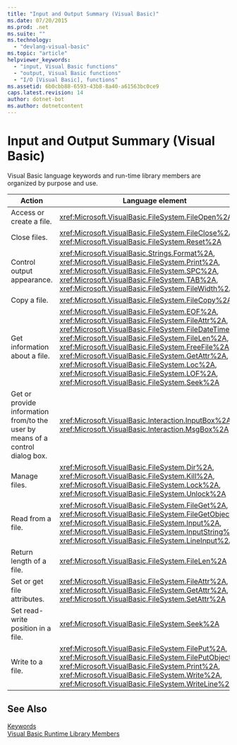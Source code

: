 ```yaml
---
title: "Input and Output Summary (Visual Basic)"
ms.date: 07/20/2015
ms.prod: .net
ms.suite: ""
ms.technology: 
  - "devlang-visual-basic"
ms.topic: "article"
helpviewer_keywords: 
  - "input, Visual Basic functions"
  - "output, Visual Basic functions"
  - "I/O [Visual Basic], functions"
ms.assetid: 6b0cbb88-6593-43b8-8a40-a61563bc0ce9
caps.latest.revision: 14
author: dotnet-bot
ms.author: dotnetcontent
---
```

# Input and Output Summary (Visual Basic)
Visual Basic language keywords and run-time library members are organized by purpose and use.  
  
|Action|Language element|  
|------------|----------------------|  
|Access or create a file.|<xref:Microsoft.VisualBasic.FileSystem.FileOpen%2A>|  
|Close files.|<xref:Microsoft.VisualBasic.FileSystem.FileClose%2A>, <xref:Microsoft.VisualBasic.FileSystem.Reset%2A>|  
|Control output appearance.|<xref:Microsoft.VisualBasic.Strings.Format%2A>, <xref:Microsoft.VisualBasic.FileSystem.Print%2A>, <xref:Microsoft.VisualBasic.FileSystem.SPC%2A>, <xref:Microsoft.VisualBasic.FileSystem.TAB%2A>, <xref:Microsoft.VisualBasic.FileSystem.FileWidth%2A>|  
|Copy a file.|<xref:Microsoft.VisualBasic.FileSystem.FileCopy%2A>|  
|Get information about a file.|<xref:Microsoft.VisualBasic.FileSystem.EOF%2A>, <xref:Microsoft.VisualBasic.FileSystem.FileAttr%2A>, <xref:Microsoft.VisualBasic.FileSystem.FileDateTime%2A>, <xref:Microsoft.VisualBasic.FileSystem.FileLen%2A>, <xref:Microsoft.VisualBasic.FileSystem.FreeFile%2A>, <xref:Microsoft.VisualBasic.FileSystem.GetAttr%2A>, <xref:Microsoft.VisualBasic.FileSystem.Loc%2A>, <xref:Microsoft.VisualBasic.FileSystem.LOF%2A>, <xref:Microsoft.VisualBasic.FileSystem.Seek%2A>|  
|Get or provide information from/to the user by means of a control dialog box.|<xref:Microsoft.VisualBasic.Interaction.InputBox%2A>, <xref:Microsoft.VisualBasic.Interaction.MsgBox%2A>|  
|Manage files.|<xref:Microsoft.VisualBasic.FileSystem.Dir%2A>, <xref:Microsoft.VisualBasic.FileSystem.Kill%2A>, <xref:Microsoft.VisualBasic.FileSystem.Lock%2A>, <xref:Microsoft.VisualBasic.FileSystem.Unlock%2A>|  
|Read from a file.|<xref:Microsoft.VisualBasic.FileSystem.FileGet%2A>, <xref:Microsoft.VisualBasic.FileSystem.FileGetObject%2A>, <xref:Microsoft.VisualBasic.FileSystem.Input%2A>, <xref:Microsoft.VisualBasic.FileSystem.InputString%2A>, <xref:Microsoft.VisualBasic.FileSystem.LineInput%2A>|  
|Return length of a file.|<xref:Microsoft.VisualBasic.FileSystem.FileLen%2A>|  
|Set or get file attributes.|<xref:Microsoft.VisualBasic.FileSystem.FileAttr%2A>, <xref:Microsoft.VisualBasic.FileSystem.GetAttr%2A>, <xref:Microsoft.VisualBasic.FileSystem.SetAttr%2A>|  
|Set read-write position in a file.|<xref:Microsoft.VisualBasic.FileSystem.Seek%2A>|  
|Write to a file.|<xref:Microsoft.VisualBasic.FileSystem.FilePut%2A>, <xref:Microsoft.VisualBasic.FileSystem.FilePutObject%2A>, <xref:Microsoft.VisualBasic.FileSystem.Print%2A>, <xref:Microsoft.VisualBasic.FileSystem.Write%2A>, <xref:Microsoft.VisualBasic.FileSystem.WriteLine%2A>|  
  
## See Also  
 [Keywords](../../../visual-basic/language-reference/keywords/index.md)  
 [Visual Basic Runtime Library Members](../../../visual-basic/language-reference/runtime-library-members.md)
